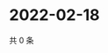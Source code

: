 # 2022-02-18

共 0 条

<!-- BEGIN WEIBO -->
<!-- 最后更新时间 Fri Feb 18 2022 05:10:04 GMT+0800 (China Standard Time) -->

<!-- END WEIBO -->
